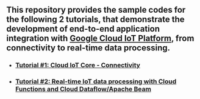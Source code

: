 ## This repository provides the sample codes for the following 2 tutorials, that demonstrate the development of end-to-end application integration with [Google Cloud IoT Platform](https://cloud.google.com/iot), from connectivity to real-time data processing.

- ### [Tutorial #1: Cloud IoT Core - Connectivity](https://github.com/kenly-ldk/gcp-iot-demo/tree/master/connectivity)
- ### [Tutorial #2: Real-time IoT data processing with Cloud Functions and Cloud Dataflow/Apache Beam](https://github.com/kenly-ldk/gcp-iot-demo/tree/master/data-processing)

